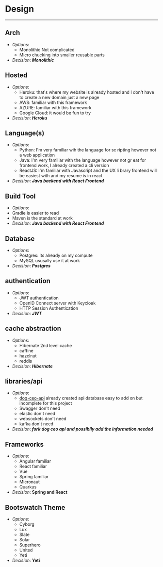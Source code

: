 # Design

---

## Arch

- _Options_:
  - Monolithic Not complicated
  - Micro chucking into smaller reusable parts
- _Decision_: **_Monolithic_**

## Hosted

- _Options_:
  - Heroku: that's where my website is already hosted and I don't have to create a new domain just a new page
  - AWS: familiar with this framework
  - AZURE: familiar with this framework
  - Google Cloud: it would be fun to try
- _Decision_: **_Heroku_**

## Language(s)

- _Options_:
  - Python: I'm very familiar wih the language for sc ripting however not a web application
  - Java: I'm very familiar with the language however not gr eat for frontend work, I already created a cli version
  - ReactJS: I'm familiar with Javascript and the UX li brary frontend will be easiest with and my resume is in react
- _Decision_: **_Java backend with React Frontend_**

## Build Tool

- _Options_:
- Gradle is easier to read
- Maven is the standard at work
- _Decision_: **_Java backend with React Frontend_**

## Database

- _Options_:
  - Postgres: its already on my compute
  - MySQL ususally use it at work
- _Decision_: **_Postgres_**

## authentication

- _Options_:
  - JWT authentication
  - OpenID Connect server with Keycloak
  - HTTP Session Authentication
- _Decision_: **_JWT_**

## cache abstraction

- _Options_:
  - Hibernate 2nd level cache
  - caffine
  - hazelnut
  - reddis
- _Decision_: **_Hibernate_**

## libraries/api

- _Options_:
  - [dog-ceo-api](https://github.com/ElliottLandsborough/dog-ceo-api) already created api database easy to add on but incomplete for this project
  - Swagger don't need
  - elastic don't need
  - websockets don't need
  - kafka don't need
- _Decision_: **_fork dog ceo api and possibily add the information needed_**

## Frameworks

- _Options_:
  - Angular familiar
  - React familiar
  - Vue
  - Spring familiar
  - Micronaut
  - Quarkus
- _Decision_: **Spring and React**

## Bootswatch Theme

- _Options_:
  - Cyborg
  - Lux
  - Slate
  - Solar
  - Superhero
  - United
  - Yeti
- _Decision_: **Yeti**
